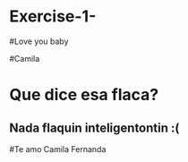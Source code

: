 # Exercise-1-

#Love you baby

#Camila

# Que dice esa flaca?

## Nada flaquin inteligentontin :(

#Te amo Camila Fernanda